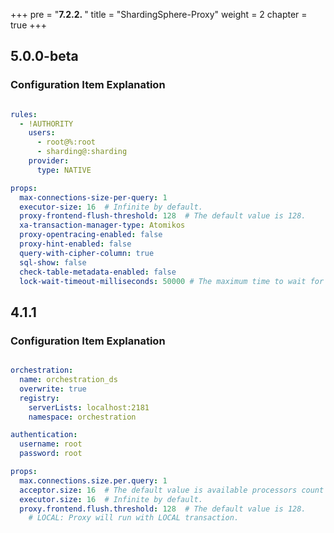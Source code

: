 +++
pre = "<b>7.2.2. </b>"
title = "ShardingSphere-Proxy"
weight = 2
chapter = true
+++

## 5.0.0-beta

### Configuration Item Explanation

```yaml

rules:
  - !AUTHORITY
    users:
      - root@%:root
      - sharding@:sharding
    provider:
      type: NATIVE

props:
  max-connections-size-per-query: 1
  executor-size: 16  # Infinite by default.
  proxy-frontend-flush-threshold: 128  # The default value is 128.
  xa-transaction-manager-type: Atomikos
  proxy-opentracing-enabled: false
  proxy-hint-enabled: false
  query-with-cipher-column: true
  sql-show: false
  check-table-metadata-enabled: false
  lock-wait-timeout-milliseconds: 50000 # The maximum time to wait for a lock
  ```

## 4.1.1

### Configuration Item Explanation

```yaml

orchestration:
  name: orchestration_ds
  overwrite: true
  registry:
    serverLists: localhost:2181
    namespace: orchestration

authentication:
  username: root
  password: root

props:
  max.connections.size.per.query: 1
  acceptor.size: 16  # The default value is available processors count * 2.
  executor.size: 16  # Infinite by default.
  proxy.frontend.flush.threshold: 128  # The default value is 128.
    # LOCAL: Proxy will run with LOCAL transaction.
```
